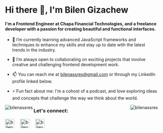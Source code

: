 
<h1>Hi there 👋, I'm Bilen Gizachew</h1>
<h4>I'm a Frontend Engineer at Chapa Financial Technologies, and a freelance developer with a passion for creating beautiful and functional interfaces.</h4>

- 🌱 I’m currently learning advanced JavaScript frameworks and techniques to enhance my skills and stay up to date with the latest trends in the industry.

- 👯 I’m always open to collaborating on exciting projects that involve creative and challenging frontend development work.

- 📫 You can reach me at bilenassres@gmail.com or through my LinkedIn profile linked below.

- ⚡ Fun fact about me: I'm a cohost of a podcast, and love exploring ideas and concepts that challenge the way we think about the world.


  <p align="center">
<img align="left"  src="https://github-readme-streak-stats.herokuapp.com/?user=bilenassres&" alt="bilenassres" />
<img align="right" src="https://github-readme-stats.vercel.app/api/top-langs?username=bilenassres&show_icons=true&locale=en&layout=compact" alt="bilenassres" />
</p>
<h3>Let's connect:</h3>
<p>
<a href="https://codepen.io/bilenassres" target="blank"><img align="center" src="https://raw.githubusercontent.com/rahuldkjain/github-profile-readme-generator/master/src/images/icons/Social/codepen.svg" alt="bilenassres" height="30" width="30" /></a>
<a href="https://twitter.com/bilengizachew" target="blank" style="margin-left: 1rem;"><img align="center" src="https://raw.githubusercontent.com/rahuldkjain/github-profile-readme-generator/master/src/images/icons/Social/twitter.svg" alt="bilengizachew" height="30" width="30" /></a>
<a href="https://linkedin.com/in/bilengizachew" target="blank" style="margin-left: 1rem;"><img align="center" src="https://raw.githubusercontent.com/rahuldkjain/github-profile-readme-generator/master/src/images/icons/Social/linked-in-alt.svg" alt="bilengizachew" height="30" width="30" /></a>
</p>
